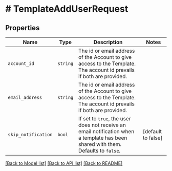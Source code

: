 # # TemplateAddUserRequest



## Properties

Name | Type | Description | Notes
------------ | ------------- | ------------- | -------------
| `account_id` | ```string``` |  The id or email address of the Account to give access to the Template. The account id prevails if both are provided.  |  |
| `email_address` | ```string``` |  The id or email address of the Account to give access to the Template. The account id prevails if both are provided.  |  |
| `skip_notification` | ```bool``` |  If set to `true`, the user does not receive an email notification when a template has been shared with them. Defaults to `false`.  |  [default to false] |

[[Back to Model list]](../../README.md#models) [[Back to API list]](../../README.md#endpoints) [[Back to README]](../../README.md)
